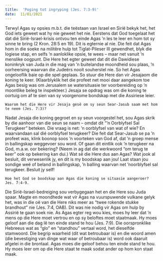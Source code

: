 ```yaml
---
title:  'Poging tot ingryping (Jes. 7:3-9)'
date:  11/01/2021
---
```


Terwyl Agas sy opsies m.b.t. die teëstaan van Israel en Sirië bekyk het, het God iets geweet wat hy nie geweet het nie. Eerstens dat God toegelaat het dat dié Sirië-Israel-krisis ontvou ten einde Agas ’n les te leer en hom tot sy sinne te bring (2 Kron. 28:5 en 19). Dit is egternie al nie. Die feit dat Agas hom in die soeke na militêre hulp tot Tiglat-Pileser III gewendhet, blyk die logiese stap, en selfs ’n aanloklike opsie, te wees – maar net vanuit ’n menslike oogpunt. Die Here het egter geweet dat dit die Dawidiese koninkryk van Juda in die mag van ’n buitelandse moondheid sou plaas, ’n oorheersing waarvan die Judeërs nooit souherstel nie. So het Agas ongelooflik baie op die spel geplaas. So stuur die Here dan vir Jesajaom die koning te keer. (Klaarblyklik het die profeet net mooi daar aangekom toe Agas besig was om Jerusalem se watersituasie ter voorbereiding op ’n moontlike beleg te inspekteer.) Jesaja se opdrag was om die koning te oortuig om af te sien van sy voorgenome bondskap met die Assiriese leier.

`Waarom het die Here vir Jesaja gesê om sy seun Sear-Jasub saam met hom te neem (Jes. 7:3)?`

Nadat Jesaja die koning gegroet en sy seun voorgestel het, sou Agas skrik by die aanhoor van die seun se naam – omdat dit “’n Oorblyfsel Sal Terugkeer” beteken. Die vraag is net: ’n oorblyfsel van wat of wie? En waarvandaan sal dié oorblyfsel terugkeer? Die feit dat Sear-Jasub se pa ’n profeet was, klink boonop soos ’n voorteken van God af, dat ’n groep mense in ballingskap weggevoer sou word. Of gaan dit eintlik ook ’n terugkeer na God, m.a.w. oor bekering? (Neem in ag dat die werkwoord “om terug te keer” ook op bekering kan dui.) Wat sê die Here dus aan Agas? Wat jook al besluit, dit verwesenlik jy, en dít is my boodskap aan jou! Laat staan jou sondige weë of beland in ballingskap, ’n balling waarvan net ’noorblyfsel sal terugkeer. Besluit jy self!

`Hoe het God se boodskap aan Agas die koning se situasie aangeroer? Jes. 7:4-9.`

Die Sirië-Israel-bedreiging sou verbygegaan het en die Here sou Juda spaar. Magte en moondhede wat vir Agas na vuurspuwende vulkane gelyk het, was in die oë van die Here niks meer as “twee rokende stukke brandhout” nie (Jes. 7:4, OAB). Dit was nie nodig vir Agas om hulp by Assirië te gaan soek nie. As Agas egter reg wou kies, moes hy leer dat ’n mens op die Here moet vertrou en op sy beloftes moet staatmaak. Hy moes geloof aan die dag lê ten einde stand te hou (Jes. 7:9). Die oorspronklike Hebreeus wat as “glo” en “standhou” vertaal word, het dieselfde stamwoord. Die begrip waarheid (dit wat betroubaar is) en die woord amen (die bevestiging van dinge wat waar of betroubaar is) word ook daaruit afgelei in die brontaal. Agas moes die geloof behou ten einde stand te hou. Hy moes leer om op die Here staat te maak sodat ander op hom kon staat maak.